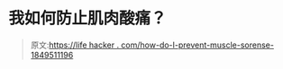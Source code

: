 # 我如何防止肌肉酸痛？

> 原文:[https://life hacker . com/how-do-I-prevent-muscle-sorense-1849511196](https://lifehacker.com/how-do-i-prevent-muscle-soreness-1849511196)